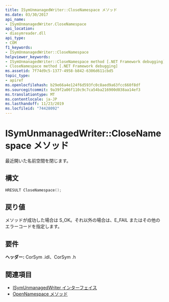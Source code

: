 ```yaml
---
title: ISymUnmanagedWriter::CloseNamespace メソッド
ms.date: 03/30/2017
api_name:
- ISymUnmanagedWriter.CloseNamespace
api_location:
- diasymreader.dll
api_type:
- COM
f1_keywords:
- ISymUnmanagedWriter::CloseNamespace
helpviewer_keywords:
- ISymUnmanagedWriter::CloseNamespace method [.NET Framework debugging]
- CloseNamespace method [.NET Framework debugging]
ms.assetid: 7f74d9c5-1377-4958-b842-6306d611cbd5
topic_type:
- apiref
ms.openlocfilehash: b29e66a4e124f6d593fc0c8aed9a63fcc660f8df
ms.sourcegitcommit: 9a39f2a06f110c9c7ca54ba216900d038aa14ef3
ms.translationtype: MT
ms.contentlocale: ja-JP
ms.lasthandoff: 11/23/2019
ms.locfileid: "74428092"
---
```

# <a name="isymunmanagedwriterclosenamespace-method"></a>ISymUnmanagedWriter::CloseNamespace メソッド
最近開いた名前空間を閉じます。  
  
## <a name="syntax"></a>構文  
  
```cpp  
HRESULT CloseNamespace();  
```  
  
## <a name="return-value"></a>戻り値  
 メソッドが成功した場合は S_OK。それ以外の場合は、E_FAIL またはその他のエラーコードを指定します。  
  
## <a name="requirements"></a>要件  
 **ヘッダー:** CorSym .idl、CorSym .h  
  
## <a name="see-also"></a>関連項目

- [ISymUnmanagedWriter インターフェイス](../../../../docs/framework/unmanaged-api/diagnostics/isymunmanagedwriter-interface.md)
- [OpenNamespace メソッド](../../../../docs/framework/unmanaged-api/diagnostics/isymunmanagedwriter-opennamespace-method.md)
